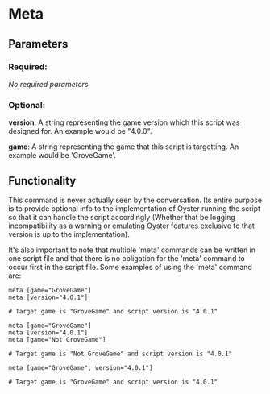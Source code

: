 # Meta

## Parameters

### Required:

*No required parameters*

### Optional:

**version**: A string representing the game version which this script was designed for. An example would be "4.0.0".

**game**: A string representing the game that this script is targetting. An example would be 'GroveGame'.

## Functionality

This command is never actually seen by the conversation. Its entire purpose is to provide optional info to the implementation of Oyster running the script so that it can handle the script accordingly (Whether that be logging incompatibility as a warning or emulating Oyster features exclusive to that version is up to the implementation).

It's also important to note that multiple 'meta' commands can be written in one script file and that there is no obligation for the 'meta' command to occur first in the script file. Some examples of using the 'meta' command are:

```oscript
meta [game="GroveGame"]
meta [version="4.0.1"]

# Target game is "GroveGame" and script version is "4.0.1"

meta [game="GroveGame"]
meta [version="4.0.1"]
meta [game="Not GroveGame"]

# Target game is "Not GroveGame" and script version is "4.0.1"

meta [game="GroveGame", version="4.0.1"]

# Target game is "GroveGame" and script version is "4.0.1"

```